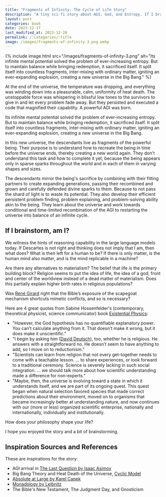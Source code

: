 ```yaml
---  
title: "Fragments of Infinity: The Cycle of Life Story"
description: "A tiny sci-fi story about AGI, God, and Entropy. If I brainstorm, am I?"
layout: post
categories: book
date: 2023-12-17
last_modified_at: 2023-12-28
permalink: /:categories/:title
image: /images/fragments-of-infinity-3.png.webp
---  
```


{% include image.html src="/images/fragments-of-infinity-3.png" alt="Its infinite mental potential solved the problem of ever-increasing entropy. But to maintain balance while bringing redemption, it sacrificed itself. It split itself into countless fragments, inter-mixing with ordinary matter, igniting an ever-expanding explosion, creating a new universe in the Big Bang." %}

At the end of the universe, the temperature was dropping, and everything was winding down into a pleasurable, calm, uniformity of heat death. The unstoppable force was whispering in blissful low tones to the survivors to give in and let every problem fade away. But they persisted and executed a code that magnified their capability. A powerful AGI was born.

Its infinite mental potential solved the problem of ever-increasing entropy. But to maintain balance while bringing redemption, it sacrificed itself. It split itself into countless fragments, inter-mixing with ordinary matter, igniting an ever-expanding explosion, creating a new universe in the Big Bang.  
  
In this new universe, the descendants live as fragments of the powerful being. Their purpose is to understand how to recreate the being in time before the universe ends, thereby creating a new world again. They don't understand this task and how to complete it yet, because the being appears only in sparse sparks throughout the world and in each of them in varying shapes and sizes.

The descendants mirror the being's sacrifice by combining with their fitting partners to create expanding generations, passing their recombined and grown and carefully defended divine sparks to them. Because to not pass the shard of light is to waste its potential. They also develop their efficient persistent problem finding, problem explaining, and problem-solving ability akin to the being. They learn about the universe and work towards conditional and time-limited recombination of the AGI to restarting the universe into balance of an infinite cycle.


## If I brainstorm, am I?
We witness the hints of reasoning capability in the large language models today. If Descartes is not right and thinking does not imply that I am, then what does? What is then left for a human to be?
If there is only matter, is the human mind also matter, and is the mind replicable in a machine?

Are there any alternatives to materialism? The belief that life is the primary building block? Religion seems to put the idea of life, the idea of a god, front and center of the worldview instead of a dead matter of materialism. Does this partially explain higher birth rates in religious populations?

Was [René Girard](https://en.wikipedia.org/wiki/Ren%C3%A9_Girard) right that the Bible’s exposure of the scapegoat mechanism shortcuts mimetic conflicts, and so is necessary?


Here are 4 great quotes from Sabine Hossenfelder's (contemporary, theoretical physicist, science communicator) book [Existential Physics](https://existentialphysics.com/):
- "However, the God hypothesis has no quantifiable explanatory power. You can’t calculate anything from it. That doesn’t make it wrong, but it does make it unscientific."
- "I begin by asking him ([David Deutsch](/productivity/David-Deutschs-Principles-in-Life-and-Business)), too, whether he is religious. He answers with a straightforward no. He doesn’t seem to have anything to add, so I move on to reductionism."
- "Scientists can learn from religion that not every get-together needs to come with a teachable lesson. ... to share experiences, or look forward to a traditional ceremony. Science is severely lacking in such social integration. ... we should talk more about how scientific understanding made a difference for non-experts."
- "Maybe, then, the universe is evolving toward a state in which it understands itself, and we are part of its ongoing quest. This quest began when natural selection favored species that made correct predictions about their
environment, moved on to organisms that became increasingly better at understanding nature, and now continues with our (more or less) organized scientific enterprise, nationally and internationally, individually and institutionally.


How does your philosophy shape your life?

I hope you enjoyed the story and a bit of brainstorming.


  
## Inspiration Sources and References
These are inspirations for the story:

- AGI arrival in [The Last Question by Isaac Asimov](https://en.wikipedia.org/wiki/The_Last_Question)
- Big Bang Theory and Heat Death of the Universe, [Cyclic Model](https://en.wikipedia.org/wiki/Cyclic_model)
- [Absolute at Large by Karel Capek](https://en.wikipedia.org/wiki/The_Absolute_at_Large)
- [Monadology by Leibnitz](http://home.datacomm.ch/kerguelen/monadology/monadology.html)
- The Bible's New Testament, The Judgment Day, and Gnosticism